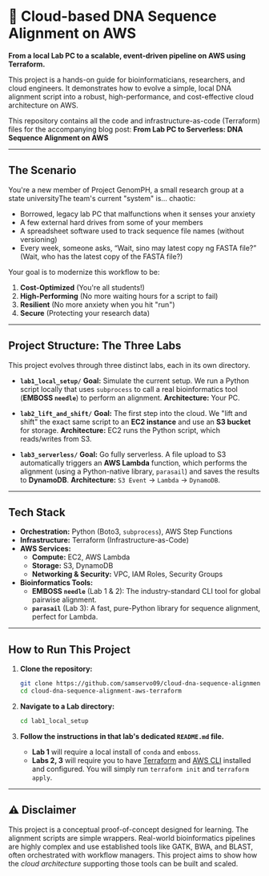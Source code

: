 # 🧬 Cloud-based DNA Sequence Alignment on AWS

**From a local Lab PC to a scalable, event-driven pipeline on AWS using Terraform.**

This project is a hands-on guide for bioinformaticians, researchers, and cloud engineers. It demonstrates how to evolve a simple, local DNA alignment script into a robust, high-performance, and cost-effective cloud architecture on AWS.

This repository contains all the code and infrastructure-as-code (Terraform) files for the accompanying blog post: **From Lab PC to Serverless: DNA Sequence Alignment on AWS**

---

## The Scenario

You're a new member of Project GenomPH, a small research group at a state universityThe team's current "system" is... chaotic:
* Borrowed, legacy lab PC that malfunctions when it senses your anxiety
* A few external hard drives from some of your members
* A spreadsheet software used to track sequence file names (without versioning)
* Every week, someone asks, “Wait, sino may latest copy ng FASTA file?” (Wait, who has the latest copy of the FASTA file?)

Your goal is to modernize this workflow to be:
1.  **Cost-Optimized** (You're all students!)
2.  **High-Performing** (No more waiting hours for a script to fail)
3.  **Resilient** (No more anxiety when you hit "run")
4.  **Secure** (Protecting your research data) 

---

## Project Structure: The Three Labs

This project evolves through three distinct labs, each in its own directory.

* **`lab1_local_setup/`**
    **Goal:** Simulate the current setup. We run a Python script locally that uses `subprocess` to call a real bioinformatics tool (**EMBOSS `needle`**) to perform an alignment.
    **Architecture:** Your PC.

* **`lab2_lift_and_shift/`**
    **Goal:** The first step into the cloud. We "lift and shift" the exact same script to an **EC2 instance** and use an **S3 bucket** for storage.
    **Architecture:** EC2 runs the Python script, which reads/writes from S3.

* **`lab3_serverless/`**
    **Goal:** Go fully serverless. A file upload to S3 automatically triggers an **AWS Lambda** function, which performs the alignment (using a Python-native library, `parasail`) and saves the results to **DynamoDB**.
    **Architecture:** `S3 Event` -> `Lambda` -> `DynamoDB`.

---

## Tech Stack

* **Orchestration:** Python (Boto3, `subprocess`), AWS Step Functions
* **Infrastructure:** Terraform (Infrastructure-as-Code)
* **AWS Services:**
    * **Compute:** EC2, AWS Lambda
    * **Storage:** S3, DynamoDB
    * **Networking & Security:** VPC, IAM Roles, Security Groups
* **Bioinformatics Tools:**
    * **EMBOSS `needle`** (Lab 1 & 2): The industry-standard CLI tool for global pairwise alignment.
    * **`parasail`** (Lab 3): A fast, pure-Python library for sequence alignment, perfect for Lambda.
---

## How to Run This Project

1.  **Clone the repository:**
    ```bash
    git clone https://github.com/samservo09/cloud-dna-sequence-alignment-aws-terraform.git
    cd cloud-dna-sequence-alignment-aws-terraform
    ```

2.  **Navigate to a Lab directory:**
    ```bash
    cd lab1_local_setup
    ```

3.  **Follow the instructions in that lab's dedicated `README.md` file.**
    * **Lab 1** will require a local install of `conda` and `emboss`.
    * **Labs 2, 3** will require you to have [Terraform](https://www.terraform.io/) and [AWS CLI](https://aws.amazon.com/cli/) installed and configured. You will simply run `terraform init` and `terraform apply`.

---

## ⚠️ Disclaimer

This project is a conceptual proof-of-concept designed for learning. The alignment scripts are simple wrappers. Real-world bioinformatics pipelines are highly complex and use established tools like GATK, BWA, and BLAST, often orchestrated with workflow managers. This project aims to show how the *cloud architecture* supporting those tools can be built and scaled.